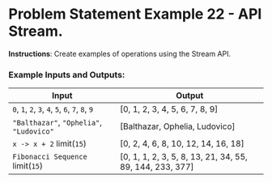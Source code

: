# Problem Statement Example 22 - API Stream.

**Instructions**: Create examples of operations using the Stream API.

### Example Inputs and Outputs:

| **Input**                                                         | **Output**                                               |
|-------------------------------------------------------------------|----------------------------------------------------------|
| `0`, `1`, `2`, `3`, `4`, `5`, `6`, `7`, `8`, `9`                  | [0, 1, 2, 3, 4, 5, 6, 7, 8, 9]                           |
| `"Balthazar"`, `"Ophelia"`, `"Ludovico"`                          | [Balthazar, Ophelia, Ludovico]                           |
| `x -> x + 2` limit(`15`)                                          | [0, 2, 4, 6, 8, 10, 12, 14, 16, 18]                      |
| `Fibonacci Sequence` limit(`15`)                                  | [0, 1, 1, 2, 3, 5, 8, 13, 21, 34, 55, 89, 144, 233, 377] |
